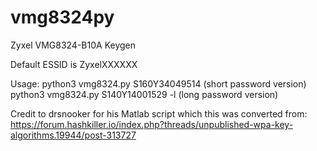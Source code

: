 # vmg8324py
Zyxel VMG8324-B10A Keygen

Default ESSID is ZyxelXXXXXX

Usage: 
python3 vmg8324.py S160Y34049514 (short password version)
python3 vmg8324.py S140Y14001529 -l (long password version)

Credit to drsnooker for his Matlab script which this was converted from: https://forum.hashkiller.io/index.php?threads/unpublished-wpa-key-algorithms.19944/post-313727
